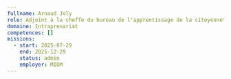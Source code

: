 ```yaml
---
fullname: Arnaud Joly
role: Adjoint à la cheffe du bureau de l'apprentissage de la citoyenneté - En charge du site formation-civique.interieur.gouv.fr
domaine: Intraprenariat
competences: []
missions:
  - start: 2025-07-29
    end: 2025-12-29
    status: admin
    employer: MIOM
---
```

